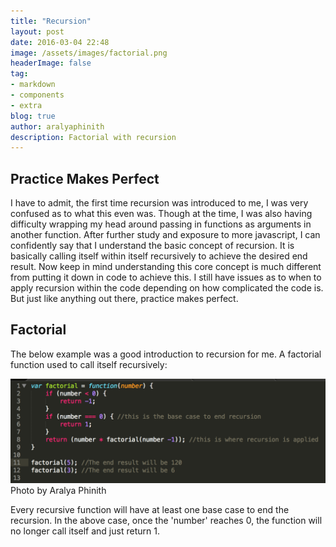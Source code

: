 ```yaml
---
title: "Recursion"
layout: post
date: 2016-03-04 22:48
image: /assets/images/factorial.png
headerImage: false
tag:
- markdown
- components
- extra
blog: true
author: aralyaphinith
description: Factorial with recursion
---
```


<div class="breaker"></div>

## Practice Makes Perfect

I have to admit, the first time recursion was introduced to me, I was very confused as to what this even was.  Though at the time, I was also having difficulty wrapping my head around passing in functions as arguments in another function.  After further study and exposure to more javascript, I can confidently say that I understand the basic concept of recursion.  It is basically calling itself within itself recursively to achieve the desired end result.  Now keep in mind understanding this core concept is much different from putting it down in code to achieve this.  I still have issues as to when to apply recursion within the code depending on how complicated the code is.  But just like anything out there, practice makes perfect.

## Factorial

The below example was a good introduction to recursion for me.  A factorial function used to call itself recursively:

<div class="factorial">
  <img class="image" src="assets/images/factorial.png" alt="factorial function">
  <figcaption class="caption">Photo by Aralya Phinith</figcaption>
</div>

Every recursive function will have at least one base case to end the recursion.  In the above case, once the 'number' reaches 0, the function will no longer call itself and just return 1.

<div class="breaker"></div>







